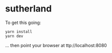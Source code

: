# sutherland

To get this going:

```
yarn install
yarn dev
```

... then point your browser at ttp://localhost:8080

